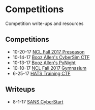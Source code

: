 # Competitions
Competition write-ups and resources

## Competitions
- 10-20-17 [NCL Fall 2017 Preseason](/10-20-17:NCL-Fall-2017-Preseason)
- 10-14-17 [Booz Allen's CyberSim CTF](/10-14-17:CyberSim-CTF)
- 10-13-17 [Booz Allen's PyNight](/10-13-17:PyNight)
- 10-10-17 [NCL Fall 2017 Gymnasium](/10-10-17:NCL-Fall-2017-Gymnasium)
- 6-25-17 [HATS Training CTF](/6-24-17:HATS-Training-CTF)

## Writeups
- 8-1-17 [SANS CyberStart](/8-1-17:SANS-CyberStart)
